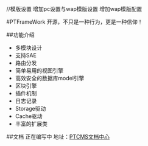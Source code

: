 //模版设置
增加pc设置与wap模版设置
增加wap模版配置

#PTFrameWork
开源，不只是一种行为，更是一种信仰！

##功能介绍
- 多模块设计
- 支持SAE
- 路由分发
- 简单易用的视图引擎
- 高效安全的数据库model引擎
- 区块引擎
- 插件机制
- 日志记录
- Storage驱动
- Cache驱动
- 丰富的扩展类

##文档
正在编写中
地址：[PTCMS文档中心](http://www.ptcms.com/manual/dir_1.html)
